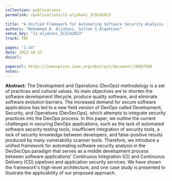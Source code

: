 ```yaml
---
collection: publications
permalink: /publications/11-aljohani_ICSCA2023

title: "A Unified Framework for Automating Software Security Analysis in DevSecOps"
authors: "Mohammad A. Aljuhani, Sultan S Alqahtani"
venue_key: "11-aljohani_ICSCA2023"
track: TBC

pages: "1-14"
date: 2022-10-23
doiurl: 

paperurl: https://ieeexplore.ieee.org/abstract/document/10087568
notes:
---
```


**Abstract:** The Development and Operations (DevOps) methodology is a set of practices and cultural values. Its main objectives are to shorten the software development lifecycle, produce quality software, and eliminate software evolution barriers. The increased demand for secure software applications has led to a new field version of DevOps called Development, Security, and Operations (DevSecOps), which attempts to integrate security practices into the DevOps process. In this paper, we outline the current challenges in securing DevOps applications, such as the lack of automated software security testing tools, insufficient integration of security tools, a lack of security knowledge between developers, and false-positive results produced by many vulnerability scanner tools. Therefore, we introduce a unified framework for automating software security analysis in the DevSecOps paradigm that serves as a middle development process between software applications' Continuous Integration (CI) and Continuous Delivery (CD) pipelines and application security services. We have shown the framework's high-level architecture, and one case study is presented to illustrate the applicability of our proposed approach.